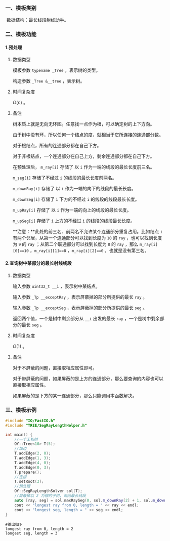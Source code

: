 ### 一、模板类别

​	数据结构：最长线段射线助手。

### 二、模板功能

#### 1.预处理

1. 数据类型

   模板参数 `typename _Tree` ，表示树的类型。

   构造参数 `_Tree &__tree`​ ，表示树。

2. 时间复杂度

   $O(n)$ 。
   
3. 备注

   树本质上就是无向无环图。任意找一点作为根，可以确定树的上下方向。

   由于树中没有环，所以任何一个结点的度，就相当于它所连接的连通部分数。

   对于根结点，所有的连通部分都在自己下方。

   对于非根结点，一个连通部分在自己上方，剩余连通部分都在自己下方。

   在预处理后， `m_ray[i]` 存储了 以 `i` 作为一端的线段的最长长度前三名。

    `m_seg[i]` 存储了不经过 `i` 的线段的最长长度前两名。

    `m_downRay[i]` 存储了 以 `i` 作为一端的向下的线段的最长长度。

    `m_downSeg[i]` 存储了 `i` 下方的不经过 `i` 的线段的线段最长长度。

    `m_upRay[i]` 存储了 以 `i` 作为一端的向上的线段的最长长度。

    `m_upSeg[i]` 存储了 `i` 上方的不经过 `i` 的线段的线段最长长度。

   **注意：**此处的前三名、前两名不允许某个连通部分重复占用。比如结点 `i` 有两个邻居，从第一个连通部分可以找到长度为 `10` 的 `ray` ，也可以找到长度为 `9` 的 `ray` ；从第二个联通部分可以找到长度为 `8` 的 `ray` ，那么 `m_ray[i][0]==10` ，`m_ray[i][1]==8` ，`m_ray[i][2]==0` ，也就是没有第三名。


#### 2.查询树中某部分的最长射线线段

1. 数据类型

   输入参数 `uint32_t __i` ，表示树中某结点。

   输入参数 `_Tp __exceptRay` ，表示屏蔽掉的部分所提供的最长 `ray` 。

   输入参数 `_Tp __exceptSeg` ，表示屏蔽掉的部分所提供的最长 `seg` 。

   返回两个值，一个是树中剩余部分从 `__i` 出发的最长 `ray` ，一个是树中剩余部分的最长 `seg` 。

2. 时间复杂度

   $O(1)$ 。
   
3. 备注

   对于不屏蔽的问题，直接取相应属性即可。

   对于带屏蔽的问题，如果屏蔽的是上方的连通部分，那么要查询的内容也可以直接取相应属性。

   如果屏蔽的是下方的某一连通部分，那么只能调用本函数解决。

### 三、模板示例

```c++
#include "IO/FastIO.h"
#include "TREE/SegRayLengthHelper.h"

int main() {
    //一个无权树
    OY::Tree<10> T(5);
    //加边
    T.addEdge(2, 0);
    T.addEdge(1, 3);
    T.addEdge(4, 0);
    T.addEdge(0, 3);
    T.prepare();
    //定根
    T.setRoot(3);
    //预处理
    OY::SegRayLengthSolver sol(T);
    //屏蔽掉以 2 为根的子树，询问最长线段
    auto [ray, seg] = sol.maxRaySeg(0, sol.m_downRay[2] + 1, sol.m_downSeg[2]);
    cout << "longest ray from 0, length = " << ray << endl;
    cout << "longest seg, length = " << seg << endl;
}
```

```
#输出如下
longest ray from 0, length = 2
longest seg, length = 3

```

